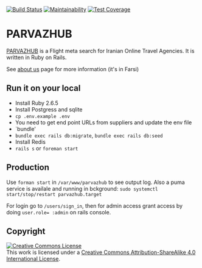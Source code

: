 [![Build Status](https://travis-ci.org/sizief/parvazhub.svg?branch=master)](https://travis-ci.org/sizief/parvazhub) [![Maintainability](https://api.codeclimate.com/v1/badges/82b1750afce7d8a317d0/maintainability)](https://codeclimate.com/github/sizief/parvazhub/maintainability) [![Test Coverage](https://api.codeclimate.com/v1/badges/82b1750afce7d8a317d0/test_coverage)](https://codeclimate.com/github/sizief/parvazhub/test_coverage)
  
  
# PARVAZHUB
[PARVAZHUB](https://parvazhub.com) is a Flight meta search for Iranian Online Travel Agencies. It is written in Ruby on Rails.  

See [about us](https://parvazhub.com/us) page for more information (it's in Farsi)


## Run it on your local 
- Install Ruby 2.6.5
- Install Postgress and sqlite
- `cp .env.example .env` 
- You need to get end point URLs from suppliers and update the env file
- `bundle'
- `bundle exec rails db:migrate`, `bundle exec rails db:seed`
- Install Redis
- `rails s` or `foreman start` 

## Production
Use `forman start` in `/var/www/parvazhub` to see output log. Also a puma service is availale and running in bckground: `sudo systemctl start/stop/restart parvazhub.target`
  
For login go to `/users/sign_in`, then for admin access grant access by doing `user.role= :admin` on rails console.

## Copyright
<a rel="license" href="http://creativecommons.org/licenses/by-sa/4.0/"><img alt="Creative Commons License" style="border-width:0" src="https://i.creativecommons.org/l/by-sa/4.0/88x31.png" /></a><br />This work is licensed under a <a rel="license" href="http://creativecommons.org/licenses/by-sa/4.0/">Creative Commons Attribution-ShareAlike 4.0 International License</a>.
